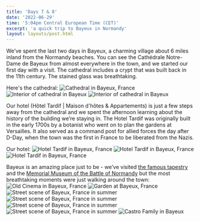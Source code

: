 ```yaml
---
title: 'Days 7 & 8'
date: '2022-06-29'
time: '5:04pm Central European Time (CET)'
excerpt: 'a quick trip to Bayeux in Normandy'
layout: layouts/post.html
---
```


We’ve spent the last two days in Bayeux, a charming village about 6 miles inland from the Normandy beaches. You can see the Cathédrale Notre-Dame de Bayeux from almost everywhere in the town, and we started our first day with a visit. The cathedral includes a crypt that was built back in the 11th century. The stained glass was breathtaking.

Here's the cathedral:
![Cathedral in Bayeux, France](/images/Day-7-8/cathedral.jpeg)
![Interior of cathedral in Bayeux](/images/Day-7-8/inside-cathedral-2.jpeg)
![Interior of cathedral in Bayeux](/images/Day-7-8/inside-cathedral.jpeg)

Our hotel (Hôtel Tardif | Maison d'hôtes & Appartements) is just a few steps away from the cathedral and we spent the afternoon learning about the history of the building we’re staying in. The Hotel Tardif was originally built in the early 1700s by a botanist who went on to plan the gardens at Versailles. It also served as a command post for allied forces the day after D-Day, when the town was the first in France to be liberated from the Nazis.

Our hotel:
![Hotel Tardif in Bayeux, France](/images/Day-7-8/tardif-1.jpeg)
![Hotel Tardif in Bayeux, France](/images/Day-7-8/tardif-2.jpeg)
![Hotel Tardif in Bayeux, France](/images/Day-7-8/tardif-inside.jpeg)

Bayeux is an amazing place just to be - we’ve visited [the famous tapestry](https://www.bayeuxmuseum.com/en/the-bayeux-tapestry/) and the [Memorial Museum of the Battle of Normandy](https://www.bayeuxmuseum.com/en/memorial-museum-battle-of-normandy/) but the most breathtaking moments were just walking around the town:
![Old Cinema in Bayeux, France](/images/Day-7-8/cinema.jpeg)
![Garden at Bayeux, France](/images/Day-7-8/bayeux-garden.jpeg)
![Street scene of Bayeux, France in summer](/images/Day-7-8/bayeux-street-2.jpeg)
![Street scene of Bayeux, France in summer](/images/Day-7-8/bayeux-street-3.jpeg)
![Street scene of Bayeux, France in summer](/images/Day-7-8/bayeux-street-flowers.jpeg)
![Street scene of Bayeux, France in summer](/images/Day-7-8/bayeux-street.jpeg)
![Castro Family in Bayeux](/images/Day-7-8/fam-bayeux.jpeg)
